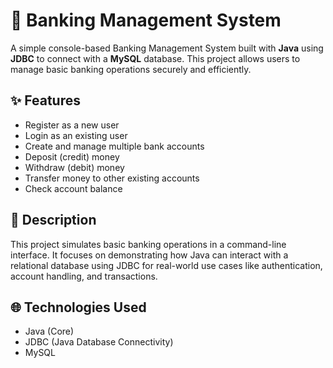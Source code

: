 # 🏦 Banking Management System

A simple console-based Banking Management System built with **Java** using **JDBC** to connect with a **MySQL** database. This project allows users to manage basic banking operations securely and efficiently.

## ✨ Features
- Register as a new user
- Login as an existing user
- Create and manage multiple bank accounts
- Deposit (credit) money
- Withdraw (debit) money
- Transfer money to other existing accounts
- Check account balance

## 📌 Description
This project simulates basic banking operations in a command-line interface. It focuses on demonstrating how Java can interact with a relational database using JDBC for real-world use cases like authentication, account handling, and transactions.

## 🌐 Technologies Used
- Java (Core)
- JDBC (Java Database Connectivity)
- MySQL
